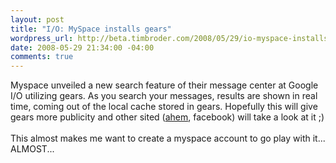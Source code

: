 ```yaml
--- 
layout: post
title: "I/O: MySpace installs gears"
wordpress_url: http://beta.timbroder.com/2008/05/29/io-myspace-installs-gears/
date: 2008-05-29 21:34:00 -04:00
comments: true
---
```

Myspace unveiled a new search feature of their message center at Google I/O utilizing gears.  As you search your messages, results are shown in real time, coming out of the local cache stored in gears.  Hopefully this will give gears more publicity and other sited (<a href="http://www.techcrunch.com/2008/05/28/myspace-shows-facebook-how-its-done-google-gears-to-power-messaging/">ahem</a>, facebook) will take a look at it ;)<br /><br />This almost makes me want to create a myspace account to go play with it... ALMOST...
